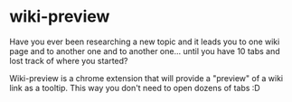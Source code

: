 # wiki-preview
Have you ever been researching a new topic and it leads you to one wiki page and to another one and to another one... until 
you have 10 tabs and lost track of where you started?

Wiki-preview is a chrome extension that will provide a "preview" of a wiki link as a tooltip. This way you don't need to open dozens of tabs :D

